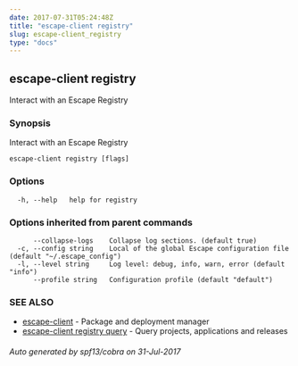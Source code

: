 ```yaml
---
date: 2017-07-31T05:24:48Z
title: "escape-client registry"
slug: escape-client_registry
type: "docs"
---
```

## escape-client registry

Interact with an Escape Registry

### Synopsis


Interact with an Escape Registry

```
escape-client registry [flags]
```

### Options

```
  -h, --help   help for registry
```

### Options inherited from parent commands

```
      --collapse-logs    Collapse log sections. (default true)
  -c, --config string    Local of the global Escape configuration file (default "~/.escape_config")
  -l, --level string     Log level: debug, info, warn, error (default "info")
      --profile string   Configuration profile (default "default")
```

### SEE ALSO
* [escape-client](../escape-client/)	 - Package and deployment manager
* [escape-client registry query](../escape-client_registry_query/)	 - Query projects, applications and releases

###### Auto generated by spf13/cobra on 31-Jul-2017
